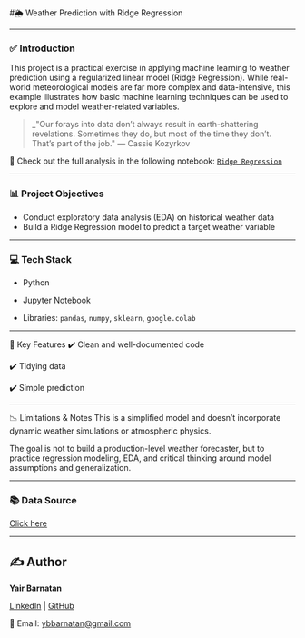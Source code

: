 #🌦️ Weather Prediction with Ridge Regression

---

### ✅ Introduction
This project is a practical exercise in applying machine learning to weather prediction using a regularized linear model (Ridge Regression). While real-world meteorological models are far more complex and data-intensive, this example illustrates how basic machine learning techniques can be used to explore and model weather-related variables.

> _"Our forays into data don’t always result in earth-shattering revelations. Sometimes they do, but most of the time they don’t. That’s part of the job."
> — Cassie Kozyrkov

📄 Check out the full analysis in the following notebook: [`Ridge Regression`](./Weather_prediction_Ridge_Regression.ipynb)

---

### 📊 Project Objectives

+ Conduct exploratory data analysis (EDA) on historical weather data
+ Build a Ridge Regression model to predict a target weather variable 

---

### 💻 Tech Stack

+ Python

+ Jupyter Notebook

+ Libraries:  `pandas`, `numpy`, `sklearn`, `google.colab`

---

📌 Key Features
✔️ Clean and well-documented code

✔️ Tidying data

✔️ Simple prediction

---

📉 Limitations & Notes
This is a simplified model and doesn’t incorporate dynamic weather simulations or atmospheric physics.

The goal is not to build a production-level weather forecaster, but to practice regression modeling, EDA, and critical thinking around model assumptions and generalization.

---
  
### 📚 Data Source
[Click here](https://www.ncei.noaa.gov/cdo-web/search?datasetid=GHCND)

---

## ✍️ **Author**  

**Yair Barnatan**

[LinkedIn](https://www.linkedin.com/in/yair-barnatan/) | [GitHub](https://github.com/ybarnatan)

📧 Email: ybbarnatan@gmail.com


